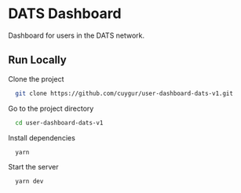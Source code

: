 # DATS Dashboard

Dashboard for users in the DATS network.
 


## Run Locally

Clone the project

```bash
  git clone https://github.com/cuygur/user-dashboard-dats-v1.git
```

Go to the project directory

```bash
  cd user-dashboard-dats-v1
```

Install dependencies

```bash
  yarn
```

Start the server

```bash
  yarn dev
```

